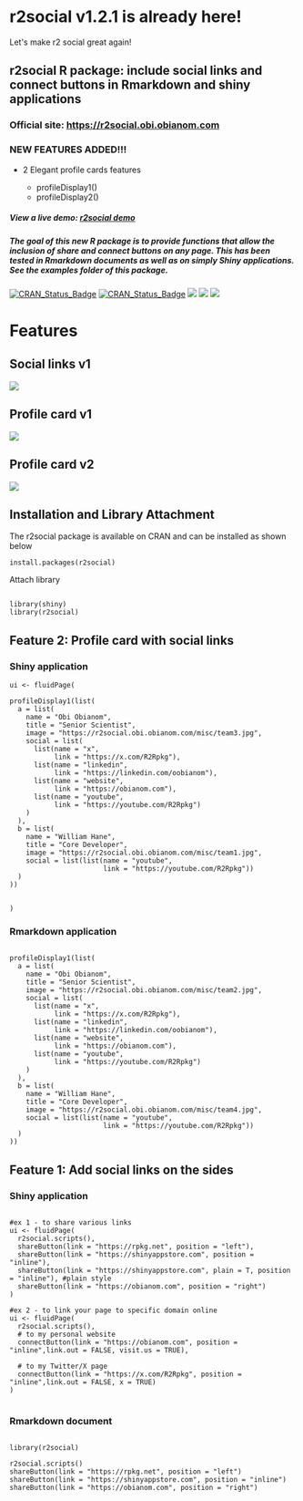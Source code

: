 # r2social v1.2.1 is already here!

Let's make r2 social great again!

## r2social R package: include social links and connect buttons in Rmarkdown and shiny applications

### Official site: https://r2social.obi.obianom.com

### NEW FEATURES ADDED!!!

 - 2 Elegant profile cards features
 
    - profileDisplay1()
    - profileDisplay2()

##### View a live demo: [r2social demo](https://rstudio-pubs-static.s3.amazonaws.com/979733_c818519050184128a6a74a27b8c84156.html)

##### The goal of this new R package is to provide functions that allow the inclusion of share and connect buttons on any page. This has been tested in Rmarkdown documents as well as on simply Shiny applications. See the examples folder of this package.

[![CRAN\_Status\_Badge](https://img.shields.io/badge/rPkgNet-published-green)](https://rpkg.net/package/r2social) [![CRAN\_Status\_Badge](https://www.r-pkg.org/badges/version/r2social)](https://cran.r-project.org/package=r2social) [![](https://cranlogs.r-pkg.org/badges/r2social)](https://cran.r-project.org/package=r2social)
[![](https://cranlogs.r-pkg.org/badges/last-week/r2social)](https://cran.r-project.org/package=r2social)
[![](https://cranlogs.r-pkg.org/badges/grand-total/r2social)](https://cran.r-project.org/package=r2social)



# Features

## Social links v1

![](https://r2social.obi.obianom.com/r2social2.gif)

## Profile card v1

![](https://r2social.obi.obianom.com/misc/feature1.gif)

## Profile card v2

![](https://r2social.obi.obianom.com/feature2.gif) 

## Installation and Library Attachment

The r2social package is available on CRAN and can be installed as shown below

`install.packages(r2social)`

Attach library 

```{r}

library(shiny)
library(r2social)

```

## Feature 2: Profile card with social links

### Shiny application

```{r}
ui <- fluidPage(

profileDisplay1(list(
  a = list(
    name = "Obi Obianom",
    title = "Senior Scientist",
    image = "https://r2social.obi.obianom.com/misc/team3.jpg",
    social = list(
      list(name = "x",
           link = "https://x.com/R2Rpkg"),
      list(name = "linkedin",
           link = "https://linkedin.com/oobianom"),
      list(name = "website",
           link = "https://obianom.com"),
      list(name = "youtube",
           link = "https://youtube.com/R2Rpkg")
    )
  ),
  b = list(
    name = "William Hane",
    title = "Core Developer",
    image = "https://r2social.obi.obianom.com/misc/team1.jpg",
    social = list(list(name = "youtube",
                       link = "https://youtube.com/R2Rpkg"))
  )
))


)

```

### Rmarkdown application

```{r}

profileDisplay1(list(
  a = list(
    name = "Obi Obianom",
    title = "Senior Scientist",
    image = "https://r2social.obi.obianom.com/misc/team2.jpg",
    social = list(
      list(name = "x",
           link = "https://x.com/R2Rpkg"),
      list(name = "linkedin",
           link = "https://linkedin.com/oobianom"),
      list(name = "website",
           link = "https://obianom.com"),
      list(name = "youtube",
           link = "https://youtube.com/R2Rpkg")
    )
  ),
  b = list(
    name = "William Hane",
    title = "Core Developer",
    image = "https://r2social.obi.obianom.com/misc/team4.jpg",
    social = list(list(name = "youtube",
                       link = "https://youtube.com/R2Rpkg"))
  )
))

```

## Feature 1: Add social links on the sides

### Shiny application

```{r}

#ex 1 - to share various links
ui <- fluidPage(
  r2social.scripts(),
  shareButton(link = "https://rpkg.net", position = "left"),
  shareButton(link = "https://shinyappstore.com", position = "inline"),
  shareButton(link = "https://shinyappstore.com", plain = T, position = "inline"), #plain style
  shareButton(link = "https://obianom.com", position = "right")
)

#ex 2 - to link your page to specific domain online
ui <- fluidPage(
  r2social.scripts(),
  # to my personal website
  connectButton(link = "https://obianom.com", position = "inline",link.out = FALSE, visit.us = TRUE),

  # to my Twitter/X page
  connectButton(link = "https://x.com/R2Rpkg", position = "inline",link.out = FALSE, x = TRUE)
)


```

### Rmarkdown document

```{r}

library(r2social)

r2social.scripts()
shareButton(link = "https://rpkg.net", position = "left")
shareButton(link = "https://shinyappstore.com", position = "inline")
shareButton(link = "https://obianom.com", position = "right")





```
